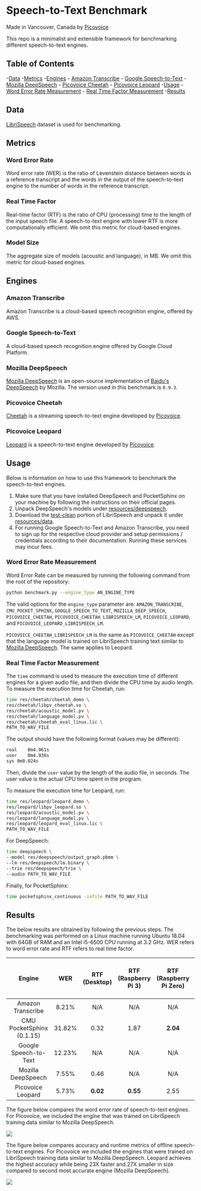# Speech-to-Text Benchmark

Made in Vancouver, Canada by [Picovoice](https://picovoice.ai)

This repo is a minimalist and extensible framework for benchmarking different speech-to-text engines.

## Table of Contents

-[Data](#data)
-[Metrics](#metrics)
-[Engines](#engines)
    - [Amazon Transcribe](#amazon-transcribe)
    - [Google Speech-to-Text](#google-speech-to-text)
    - [Mozilla DeepSpeech](#mozilla-deepspeech)
    - [Picovoice Cheetah](#picovoice-cheetah)
    - [Picovoice Leopard](#picovoice-leopard)
-[Usage](#usage)
    - [Word Error Rate Measurement](#word-error-rate-measurement)
    - [Real Time Factor Measurement](#real-time-factor-measurement)
-[Results](#results)

## Data

[LibriSpeech](http://www.openslr.org/12/) dataset is used for benchmarking.

## Metrics

### Word Error Rate

Word error rate (WER) is the ratio of Levenstein distance between words in a reference transcript and the words in the
output of the speech-to-text engine to the number of words in the reference transcript.

### Real Time Factor

Real-time factor (RTF) is the ratio of CPU (processing) time to the length of the input speech file. A speech-to-text
engine with lower RTF is more computationally efficient. We omit this metric for cloud-based engines.

### Model Size

The aggregate size of models (acoustic and language), in MB. We omit this metric for cloud-based engines.

## Engines

### Amazon Transcribe

Amazon Transcribe is a cloud-based speech recognition engine, offered by AWS.

### Google Speech-to-Text

A cloud-based speech recognition engine offered by Google Cloud Platform.

### Mozilla DeepSpeech

[Mozilla DeepSpeech](https://github.com/mozilla/DeepSpeech) is an open-source implementation of
[Baidu's DeepSpeech](https://arxiv.org/abs/1412.5567) by Mozilla. The version used in this benchmark is `0.9.3`.

### Picovoice Cheetah

[Cheetah](https://github.com/Picovoice/cheetah) is a streaming speech-to-text engine developed by
[Picovoice](http://picovoice.ai/).

### Picovoice Leopard

[Leopard](https://github.com/Picovoice/leopard) is a speech-to-text engine developed by
[Picovoice](http://picovoice.ai/).

## Usage

Below is information on how to use this framework to benchmark the speech-to-text engines. 

1. Make sure that you have installed DeepSpeech and PocketSphinx on your machine by following the instructions on their official pages.
1. Unpack
DeepSpeech's models under [resources/deepspeech](/res/deepspeech).
1. Download the [test-clean](http://www.openslr.org/resources/12/test-clean.tar.gz) portion of LibriSpeech and unpack it under
[resources/data](/res/data).
1. For running Google Speech-to-Text and Amazon Transcribe, you need to sign up for the respective cloud provider
and setup permissions / credentials according to their documentation. Running these services may incur fees.

### Word Error Rate Measurement

Word Error Rate can be measured by running the following command from the root of the repository: 

```bash
python benchmark.py --engine_type AN_ENGINE_TYPE
```

The valid options for the `engine_type`
parameter are: `AMAZON_TRANSCRIBE`, `CMU_POCKET_SPHINX`, `GOOGLE_SPEECH_TO_TEXT`, `MOZILLA_DEEP_SPEECH`,
`PICOVOICE_CHEETAH`, `PICOVOICE_CHEETAH_LIBRISPEECH_LM`, `PICOVOICE_LEOPARD`, and `PICOVOICE_LEOPARD_LIBRISPEECH_LM`.

`PICOVOICE_CHEETAH_LIBRISPEECH_LM` is the same as `PICOVOICE_CHEETAH`
except that the language model is trained on LibriSpeech training text similar to
[Mozilla DeepSpeech](https://github.com/mozilla/DeepSpeech/tree/master/data/lm). The same applies to Leopard.


### Real Time Factor Measurement

The `time` command is used to measure the execution time of different engines for a given audio file, and then divide
the CPU time by audio length. To measure the execution time for Cheetah, run:

```bash
time res/cheetah/cheetah_demo \
res/cheetah/libpv_cheetah.so \
res/cheetah/acoustic_model.pv \
res/cheetah/language_model.pv \
res/cheetah/cheetah_eval_linux.lic \
PATH_TO_WAV_FILE
```

The output should have the following format (values may be different):

```bash
real	0m4.961s
user	0m4.936s
sys	0m0.024s
```

Then, divide the `user` value by the length of the audio file, in seconds. The user value is the actual CPU time spent in the program.

To measure the execution time for Leopard, run:

```bash
time res/leopard/leopard_demo \
res/leopard/libpv_leopard.so \
res/leopard/acoustic_model.pv \
res/leopard/language_model.pv \
res/leopard/leopard_eval_linux.lic \
PATH_TO_WAV_FILE
```

For DeepSpeech:

```bash
time deepspeech \
--model res/deepspeech/output_graph.pbmm \
--lm res/deepspeech/lm.binary \
--trie res/deepspeech/trie \
--audio PATH_TO_WAV_FILE
```

Finally, for PocketSphinx:

```bash
time pocketsphinx_continuous -infile PATH_TO_WAV_FILE
```

## Results

The below results are obtained by following the previous steps. The benchmarking was performed on a Linux machine running
Ubuntu 18.04 with 64GB of RAM and an Intel i5-6500 CPU running at 3.2 GHz. WER refers to word error rate and RTF refers to
real time factor.

| Engine | WER | RTF (Desktop) | RTF (Raspberry Pi 3) | RTF (Raspberry Pi Zero) | Model Size (Acoustic and Language) |
:---:|:---:|:---:|:---:|:---:|:---:
Amazon Transcribe | 8.21% | N/A | N/A | N/A | N/A |
CMU PocketSphinx (0.1.15) | 31.82% | 0.32 | 1.87 | **2.04** | 97.8 MB |
Google Speech-to-Text | 12.23% | N/A | N/A | N/A | N/A |
Mozilla DeepSpeech | 7.55% | 0.46  | N/A | N/A | 1146.8 MB |
Picovoice Leopard | 5.73% | **0.02** | **0.55** | 2.55 | 47.9 MB |

The figure below compares the word error rate of speech-to-text engines. For Picovoice, we included the engine that was
trained on LibriSpeech training data similar to Mozilla DeepSpeech.

![](res/doc/word_error_rate_comparison.png)

The figure below compares accuracy and runtime metrics of offline speech-to-text engines. For Picovoice we included the
engines that were trained on LibriSpeech training data similar to Mozilla DeepSpeech. Leopard achieves the highest accuracy
while being 23X faster and 27X smaller in size compared to second most accurate engine (Mozilla DeepSpeech).

![](res/doc/offline_stt_comparison.png)
